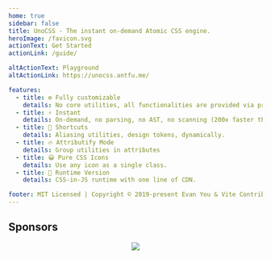 ```yaml
---
home: true
sidebar: false
title: UnoCSS - The instant on-demand Atomic CSS engine.
heroImage: /favicon.svg
actionText: Get Started
actionLink: /guide/

altActionText: Playground
altActionLink: https://unocss.antfu.me/

features:
  - title: ⚙️ Fully customizable
    details: No core utilities, all functionalities are provided via presets.
  - title: ⚡️ Instant
    details: On-demand, no parsing, no AST, no scanning (200x faster than Windi CSS or Tailwind JIT)
  - title: 🎨 Shortcuts
    details: Aliasing utilities, design tokens, dynamically.
  - title: 🔥 Attributify Mode
    details: Group utilities in attributes
  - title: 😀 Pure CSS Icons
    details: Use any icon as a single class.
  - title: 🚚 Runtime Version
    details: CSS-in-JS runtime with one line of CDN.

footer: MIT Licensed | Copyright © 2019-present Evan You & Vite Contributors
---
```


## Sponsors

<p align="center">
  <a href="https://cdn.jsdelivr.net/gh/antfu/static/sponsors.svg">
    <img src='https://cdn.jsdelivr.net/gh/antfu/static/sponsors.svg'/>
  </a>
</p>
